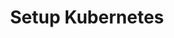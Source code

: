 ---
type: "docs"
title: "Setup Kubernetes"
linkTitle: "Setup Kubernetes"
weight: 30
description: >
    Learn how to setup Kubernetes for Drasi
---